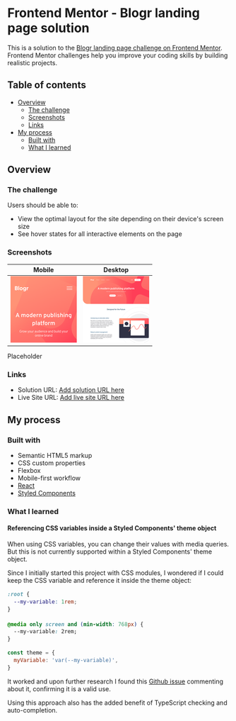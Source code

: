 # Frontend Mentor - Blogr landing page solution

This is a solution to the [Blogr landing page challenge on Frontend Mentor](https://www.frontendmentor.io/challenges/blogr-landing-page-EX2RLAApP). Frontend Mentor challenges help you improve your coding skills by building realistic projects.

## Table of contents

- [Overview](#overview)
  - [The challenge](#the-challenge)
  - [Screenshots](#screenshots)
  - [Links](#links)
- [My process](#my-process)
  - [Built with](#built-with)
  - [What I learned](#what-i-learned)

## Overview

### The challenge

Users should be able to:

- View the optimal layout for the site depending on their device's screen size
- See hover states for all interactive elements on the page

### Screenshots

| Mobile                                                                                                                   | Desktop                                                                                                                                 |
| ------------------------------------------------------------------------------------------------------------------------ | --------------------------------------------------------------------------------------------------------------------------------------- |
| <a href="./screenshots/mobile-375px.png"><img src="./screenshots/mobile-375px-thumbnail.png" alt="mobile preview" /></a> | <a href="./screenshots/desktop-1440px-thumbnail.png"><img src="./screenshots/desktop-1440px-thumbnail.png" alt="desktop preview" /></a> |

Placeholder

### Links

- Solution URL: [Add solution URL here](https://your-solution-url.com)
- Live Site URL: [Add live site URL here](https://your-live-site-url.com)

## My process

### Built with

- Semantic HTML5 markup
- CSS custom properties
- Flexbox
- Mobile-first workflow
- [React](https://reactjs.org/)
- [Styled Components](https://styled-components.com/)

### What I learned

#### Referencing CSS variables inside a Styled Components' theme object

When using CSS variables, you can change their values with media queries. But this is not currently supported within a Styled Components' theme object.

Since I initially started this project with CSS modules, I wondered if I could keep the CSS variable and reference it inside the theme object:

```css
:root {
  --my-variable: 1rem;
}

@media only screen and (min-width: 768px) {
  --my-variable: 2rem;
}
```

```js
const theme = {
  myVariable: 'var(--my-variable)',
}
```

It worked and upon further research I found this [Github issue](https://github.com/styled-components/styled-components/issues/2963#issuecomment-579002099) commenting about it, confirming it is a valid use.

Using this approach also has the added benefit of TypeScript checking and auto-completion.
